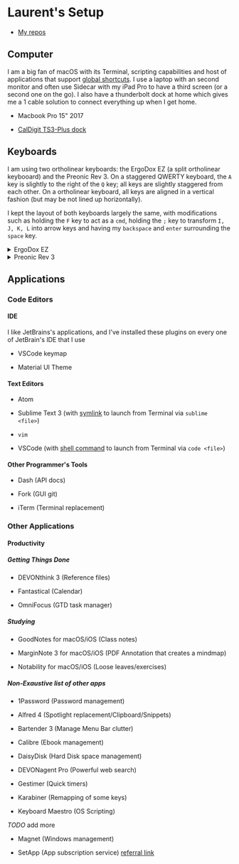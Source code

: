 <!-- markdownlint-disable md033 -->
# Laurent's Setup

* [My repos](https://github.com/laurentlaurent?tab=repositories)

## Computer

I am a big fan of macOS with its Terminal, scripting capabilities and host of applications that support [global shortcuts](#global-shortcuts). I use a laptop with an second monitor and often use Sidecar with my iPad Pro to have a third screen (or a second one on the go). I also have a thunderbolt dock at home which gives me a 1 cable solution to connect everything up when I get home.

* Macbook Pro 15" 2017

* [CalDigit TS3-Plus dock](https://www.caldigit.com/ts3-plus/)

## Keyboards

I am using two ortholinear keyboards: the ErgoDox EZ (a split ortholinear keybooard) and the Preonic Rev 3. On a staggered QWERTY keyboard, the `A` key is slightly to the right of the `Q` key; all keys are slightly staggered from each other. On a ortholinear keyboard, all keys are aligned in a vertical fashion (but may be not lined up horizontally).

I kept the layout of both keyboards largely the same, with modifications such as holding the `F` key to act as a `cmd`, holding the `;` key to transform `I, J, K, L` into arrow keys and having my `backspace` and `enter` surrounding the `space` key.

<details>
  <summary>ErgoDox EZ</summary>

  For home use

* Switches: Kailh BOX White

* [Ergodox Layout](https://configure.ergodox-ez.com/ergodox-ez/layouts/jZpmo/latest)

</details>

<details>

  <summary>Preonic Rev 3</summary>

  For mobile use

* Switches: Halo True

* [Preonic Layout](/_raw-redirect/preonic-layout)

</details>

## Applications

### Code Editors

#### IDE

I like JetBrains's applications, and I've installed these plugins on every one of JetBrain's IDE that I use

* VSCode keymap

* Material UI Theme

#### Text Editors

* Atom

* Sublime Text 3 (with [symlink](setting-mac-terminal#sublime-text-3) to launch from Terminal via `sublime <file>`)

* `vim`

* VSCode (with [shell command](setting-mac-terminal#vscode) to launch from Terminal via `code <file>`)

#### Other Programmer's Tools

* Dash (API docs)

* Fork (GUI git)

* iTerm (Terminal replacement)

### Other Applications

#### Productivity

##### Getting Things Done

* DEVONthink 3 (Reference files)

* Fantastical (Calendar)

* OmniFocus (GTD task manager)

##### Studying

* GoodNotes for macOS/iOS (Class notes)

* MarginNote 3 for macOS/iOS (PDF Annotation that creates a mindmap)

* Notability for macOS/iOS (Loose leaves/exercises)

##### Non-Exaustive list of other apps

* 1Password (Password management)

* Alfred 4 (Spotlight replacement/Clipboard/Snippets)

* Bartender 3 (Manage Menu Bar clutter)

* Calibre (Ebook management)

* DaisyDisk (Hard Disk space management)

* DEVONagent Pro (Powerful web search)

* Gestimer (Quick timers)

* Karabiner (Remapping of some keys)

* Keyboard Maestro (OS Scripting)

_TODO_ add more

* Magnet (Windows management)

* SetApp (App subscription service) [referral link](https://go.setapp.com/invite/tqvdtfn8)